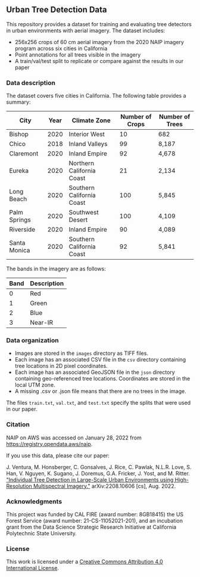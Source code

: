 ## Urban Tree Detection Data ##

This repository provides a dataset for training and evaluating tree detectors in urban environments with aerial imagery.  The dataset includes:

* 256x256 crops of 60 cm aerial imagery from the 2020 NAIP imagery program across six cities in California
* Point annotations for all trees visible in the imagery
* A train/val/test split to replicate or compare against the results in our paper

### Data description ###

The dataset covers five cities in California.  The following table provides a summary:

| City         | Year | Climate Zone              | Number of Crops | Number of Trees |
|--------------|------|---------------------------|-----------------|-----------------|
| Bishop       | 2020 | Interior West             |              10 |             682 |
| Chico        | 2018 | Inland Valleys            |              99 |           8,187 |
| Claremont    | 2020 | Inland Empire             |              92 |           4,678 |
| Eureka       | 2020 | Northern California Coast |              21 |           2,134 |
| Long Beach   | 2020 | Southern California Coast |             100 |           5,845 |
| Palm Springs | 2020 | Southwest Desert          |             100 |           4,109 |
| Riverside    | 2020 | Inland Empire             |              90 |           4,089 |
| Santa Monica | 2020 | Southern California Coast |              92 |           5,841 |

The bands in the imagery are as follows:

| Band | Description |
|------|-------------|
|    0 | Red         |
|    1 | Green       |
|    2 | Blue        |
|    3 | Near-IR     |

### Data organization ###

* Images are stored in the `images` directory as TIFF files.
* Each image has an associated CSV file in the `csv` directory containing tree locations in 2D pixel coordinates.
* Each image has an associated GeoJSON file in the `json` directory containing geo-referenced tree locations.  Coordinates are stored in the local UTM zone.
* A missing .csv or .json file means that there are no trees in the image.

The files `train.txt`, `val.txt`, and `test.txt` specify the splits that were used in our paper.

### Citation ###

NAIP on AWS was accessed on January 28, 2022 from https://registry.opendata.aws/naip.

If you use this data, please cite our paper:

J. Ventura, M. Honsberger, C. Gonsalves, J. Rice, C. Pawlak, N.L.R. Love, S. Han, V. Nguyen, K. Sugano, J. Doremus, G.A. Fricker, J. Yost, and M. Ritter. ["Individual Tree Detection in Large-Scale Urban Environments using High-Resolution Multispectral Imagery."](https://doi.org/10.48550/arXiv.2208.10607)  arXiv:2208.10606 [cs], Aug. 2022.

### Acknowledgments ###

This project was funded by CAL FIRE (award number: 8GB18415) the US Forest Service (award number: 21-CS-11052021-201), and an incubation grant from the Data Science Strategic Research Initiative at California Polytechnic State University.

### License ###

This work is licensed under a [Creative Commons Attribution 4.0 International License](http://creativecommons.org/licenses/by/4.0/).
